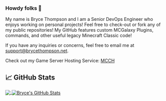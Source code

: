 ### Howdy folks 👋
My name is Bryce Thompson and I am a Senior DevOps Engineer who enjoys working on personal projects! Feel free to check-out or fork any of my public repositories! My GitHub features custom MCGalaxy Plugins, commands, and other useful legacy Minecraft Classic code!

If you have any inquiries or concerns, feel free to email me at support@brycethompson.net.

Check out my Game Server Hosting Service: [MCCH](http://mcch.cc/)
## &#x1f4c8; GitHub Stats

<a href="https://github.com/brycemthompson/brycemthompson">
  <img align="center" src="https://github-readme-stats.vercel.app/api/top-langs/?username=brycemthompson&hide=java,html,tex&title_color=ffffff&text_color=c9cacc&icon_color=2bbc8a&bg_color=1d1f21&langs_count=3" />
</a>
<a href="https://github.com/brycemthompson/brycemthompson">
  <img align="center" src="https://github-readme-stats.vercel.app/api?username=brycemthompson&show_icons=true&line_height=27&count_private=true&title_color=ffffff&text_color=c9cacc&icon_color=2bbc8a&bg_color=1d1f21" alt="Bryce's GitHub Stats" />
</a>

<!--
**brycemthompson/brycemthompson** is a ✨ _special_ ✨ repository because its `README.md` (this file) appears on your GitHub profile.

Here are some ideas to get you started:

- 🔭 I’m currently working on ...
- 🌱 I’m currently learning ...
- 👯 I’m looking to collaborate on ...
- 🤔 I’m looking for help with ...
- 💬 Ask me about ...
- 📫 How to reach me: ...
- 😄 Pronouns: ...
- ⚡ Fun fact: ...
-->
